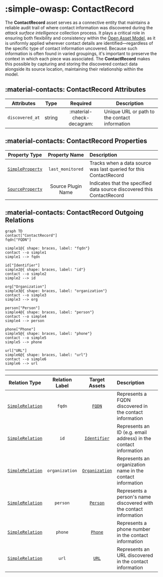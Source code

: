 # :simple-owasp: ContactRecord

The **ContactRecord** asset serves as a connective entity that maintains a reliable audit trail of where contact information was discovered during the *attack surface intelligence* collection process. It plays a critical role in ensuring both flexibility and consistency within the [Open Asset Model](https://github.com/owasp-amass/open-asset-model), as it is uniformly applied wherever contact details are identified—regardless of the specific type of contact information uncovered. Because such information is often found in varied groupings, it's important to preserve the context in which each piece was associated. The **ContactRecord** makes this possible by capturing and storing the discovered contact data alongside its source location, maintaining their relationship within the model.

## :material-contacts: ContactRecord Attributes

| Attributes | Type | Required | Description |
| -------- | ---- | :--------: | ----------- |
| `discovered_at` | string | :material-check-decagram: | Unique URL or path to the contact information |

## :material-contacts: ContactRecord Properties

| Property Type | Property Name | Description |
| :--------------: | :---------------: | :------------ |
| [`SimpleProperty`](../properties/simple_property.md) | `last_monitored` | Tracks when a data source was last queried for this ContactRecord |
| [`SourceProperty`](../properties/source_property.md) | Source Plugin Name | Indicates that the specified data source discovered this ContactRecord |

## :material-contacts: ContactRecord Outgoing Relations

```mermaid
graph TD
contact["ContactRecord"]
fqdn["FQDN"]

simple1@{ shape: braces, label: "fqdn"}
contact --o simple1
simple1 --> fqdn

id["Identifier"]
simple2@{ shape: braces, label: "id"}
contact --o simple2
simple2 --> id

org["Organization"]
simple3@{ shape: braces, label: "organization"}
contact --o simple3
simple3 --> org

person["Person"]
simple4@{ shape: braces, label: "person"}
contact --o simple4
simple4 --> person

phone["Phone"]
simple5@{ shape: braces, label: "phone"}
contact --o simple5
simple5 --> phone

url["URL"]
simple6@{ shape: braces, label: "url"}
contact --o simple6
simple6 --> url
```

---

| Relation Type | Relation Label | Target Assets | Description |
| :--------------: | :---------------: | :--------------: | :------------ |
| [`SimpleRelation`](../relations/simple_relation.md) | `fqdn` | [`FQDN`](#fqdn) | Represents a FQDN discovered in the contact information |
| [`SimpleRelation`](../relations/simple_relation.md) | `id` | [`Identifier`](#identifer) | Represents an ID (e.g. email address) in the contact information |
| [`SimpleRelation`](../relations/simple_relation.md) | `organization` | [`Organization`](#organization) | Represents an organization name in the contact information |
| [`SimpleRelation`](../relations/simple_relation.md) | `person` | [`Person`](#person) | Represents a person's name discovered with the contact information |
| [`SimpleRelation`](../relations/simple_relation.md) | `phone` | [`Phone`](#phone) | Represents a phone number in the contact information |
| [`SimpleRelation`](../relations/simple_relation.md) | `url` | [`URL`](#url) | Represents an URL discovered in the contact information |
